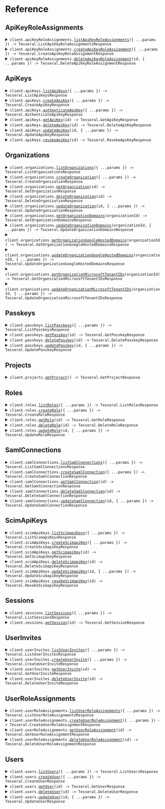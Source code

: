 # Reference

## ApiKeyRoleAssignments

<details><summary><code>client.apiKeyRoleAssignments.<a href="/src/api/resources/apiKeyRoleAssignments/client/Client.ts">listApiKeyRoleAssignments</a>({ ...params }) -> Tesseral.ListApiKeyRoleAssignmentsResponse</code></summary>
<dl>
<dd>

#### 🔌 Usage

<dl>
<dd>

<dl>
<dd>

```typescript
await client.apiKeyRoleAssignments.listApiKeyRoleAssignments();
```

</dd>
</dl>
</dd>
</dl>

#### ⚙️ Parameters

<dl>
<dd>

<dl>
<dd>

**request:** `Tesseral.ApiKeyRoleAssignmentsListApiKeyRoleAssignmentsRequest`

</dd>
</dl>

<dl>
<dd>

**requestOptions:** `ApiKeyRoleAssignments.RequestOptions`

</dd>
</dl>
</dd>
</dl>

</dd>
</dl>
</details>

<details><summary><code>client.apiKeyRoleAssignments.<a href="/src/api/resources/apiKeyRoleAssignments/client/Client.ts">createApiKeyRoleAssignment</a>({ ...params }) -> Tesseral.CreateApiKeyRoleAssignmentResponse</code></summary>
<dl>
<dd>

#### 🔌 Usage

<dl>
<dd>

<dl>
<dd>

```typescript
await client.apiKeyRoleAssignments.createApiKeyRoleAssignment();
```

</dd>
</dl>
</dd>
</dl>

#### ⚙️ Parameters

<dl>
<dd>

<dl>
<dd>

**request:** `Tesseral.CreateApiKeyRoleAssignmentRequest`

</dd>
</dl>

<dl>
<dd>

**requestOptions:** `ApiKeyRoleAssignments.RequestOptions`

</dd>
</dl>
</dd>
</dl>

</dd>
</dl>
</details>

<details><summary><code>client.apiKeyRoleAssignments.<a href="/src/api/resources/apiKeyRoleAssignments/client/Client.ts">deleteApiKeyRoleAssignment</a>(id, { ...params }) -> Tesseral.DeleteApiKeyRoleAssignmentResponse</code></summary>
<dl>
<dd>

#### 🔌 Usage

<dl>
<dd>

<dl>
<dd>

```typescript
await client.apiKeyRoleAssignments.deleteApiKeyRoleAssignment("id");
```

</dd>
</dl>
</dd>
</dl>

#### ⚙️ Parameters

<dl>
<dd>

<dl>
<dd>

**id:** `string`

</dd>
</dl>

<dl>
<dd>

**request:** `Tesseral.ApiKeyRoleAssignmentsDeleteApiKeyRoleAssignmentRequest`

</dd>
</dl>

<dl>
<dd>

**requestOptions:** `ApiKeyRoleAssignments.RequestOptions`

</dd>
</dl>
</dd>
</dl>

</dd>
</dl>
</details>

## ApiKeys

<details><summary><code>client.apiKeys.<a href="/src/api/resources/apiKeys/client/Client.ts">listApiKeys</a>({ ...params }) -> Tesseral.ListApiKeysResponse</code></summary>
<dl>
<dd>

#### 📝 Description

<dl>
<dd>

<dl>
<dd>

List API Keys.

</dd>
</dl>
</dd>
</dl>

#### 🔌 Usage

<dl>
<dd>

<dl>
<dd>

```typescript
await client.apiKeys.listApiKeys();
```

</dd>
</dl>
</dd>
</dl>

#### ⚙️ Parameters

<dl>
<dd>

<dl>
<dd>

**request:** `Tesseral.ApiKeysListApiKeysRequest`

</dd>
</dl>

<dl>
<dd>

**requestOptions:** `ApiKeys.RequestOptions`

</dd>
</dl>
</dd>
</dl>

</dd>
</dl>
</details>

<details><summary><code>client.apiKeys.<a href="/src/api/resources/apiKeys/client/Client.ts">createApiKey</a>({ ...params }) -> Tesseral.CreateApiKeyResponse</code></summary>
<dl>
<dd>

#### 📝 Description

<dl>
<dd>

<dl>
<dd>

Create an API Key for an Organization.

</dd>
</dl>
</dd>
</dl>

#### 🔌 Usage

<dl>
<dd>

<dl>
<dd>

```typescript
await client.apiKeys.createApiKey();
```

</dd>
</dl>
</dd>
</dl>

#### ⚙️ Parameters

<dl>
<dd>

<dl>
<dd>

**request:** `Tesseral.CreateApiKeyRequest`

</dd>
</dl>

<dl>
<dd>

**requestOptions:** `ApiKeys.RequestOptions`

</dd>
</dl>
</dd>
</dl>

</dd>
</dl>
</details>

<details><summary><code>client.apiKeys.<a href="/src/api/resources/apiKeys/client/Client.ts">authenticateApiKey</a>({ ...params }) -> Tesseral.AuthenticateApiKeyResponse</code></summary>
<dl>
<dd>

#### 🔌 Usage

<dl>
<dd>

<dl>
<dd>

```typescript
await client.apiKeys.authenticateApiKey();
```

</dd>
</dl>
</dd>
</dl>

#### ⚙️ Parameters

<dl>
<dd>

<dl>
<dd>

**request:** `Tesseral.AuthenticateApiKeyRequest`

</dd>
</dl>

<dl>
<dd>

**requestOptions:** `ApiKeys.RequestOptions`

</dd>
</dl>
</dd>
</dl>

</dd>
</dl>
</details>

<details><summary><code>client.apiKeys.<a href="/src/api/resources/apiKeys/client/Client.ts">getApiKey</a>(id) -> Tesseral.GetApiKeyResponse</code></summary>
<dl>
<dd>

#### 📝 Description

<dl>
<dd>

<dl>
<dd>

Get an API Key.

</dd>
</dl>
</dd>
</dl>

#### 🔌 Usage

<dl>
<dd>

<dl>
<dd>

```typescript
await client.apiKeys.getApiKey("id");
```

</dd>
</dl>
</dd>
</dl>

#### ⚙️ Parameters

<dl>
<dd>

<dl>
<dd>

**id:** `string`

</dd>
</dl>

<dl>
<dd>

**requestOptions:** `ApiKeys.RequestOptions`

</dd>
</dl>
</dd>
</dl>

</dd>
</dl>
</details>

<details><summary><code>client.apiKeys.<a href="/src/api/resources/apiKeys/client/Client.ts">deleteApiKey</a>(id) -> Tesseral.DeleteApiKeyResponse</code></summary>
<dl>
<dd>

#### 📝 Description

<dl>
<dd>

<dl>
<dd>

Delete an API Key.

</dd>
</dl>
</dd>
</dl>

#### 🔌 Usage

<dl>
<dd>

<dl>
<dd>

```typescript
await client.apiKeys.deleteApiKey("id");
```

</dd>
</dl>
</dd>
</dl>

#### ⚙️ Parameters

<dl>
<dd>

<dl>
<dd>

**id:** `string`

</dd>
</dl>

<dl>
<dd>

**requestOptions:** `ApiKeys.RequestOptions`

</dd>
</dl>
</dd>
</dl>

</dd>
</dl>
</details>

<details><summary><code>client.apiKeys.<a href="/src/api/resources/apiKeys/client/Client.ts">updateApiKey</a>(id, { ...params }) -> Tesseral.UpdateApiKeyResponse</code></summary>
<dl>
<dd>

#### 📝 Description

<dl>
<dd>

<dl>
<dd>

Update an API Key.

</dd>
</dl>
</dd>
</dl>

#### 🔌 Usage

<dl>
<dd>

<dl>
<dd>

```typescript
await client.apiKeys.updateApiKey("id");
```

</dd>
</dl>
</dd>
</dl>

#### ⚙️ Parameters

<dl>
<dd>

<dl>
<dd>

**id:** `string`

</dd>
</dl>

<dl>
<dd>

**request:** `Tesseral.UpdateApiKeyRequest`

</dd>
</dl>

<dl>
<dd>

**requestOptions:** `ApiKeys.RequestOptions`

</dd>
</dl>
</dd>
</dl>

</dd>
</dl>
</details>

<details><summary><code>client.apiKeys.<a href="/src/api/resources/apiKeys/client/Client.ts">revokeApiKey</a>(id) -> Tesseral.RevokeApiKeyResponse</code></summary>
<dl>
<dd>

#### 📝 Description

<dl>
<dd>

<dl>
<dd>

Revoke an API Key.

</dd>
</dl>
</dd>
</dl>

#### 🔌 Usage

<dl>
<dd>

<dl>
<dd>

```typescript
await client.apiKeys.revokeApiKey("id");
```

</dd>
</dl>
</dd>
</dl>

#### ⚙️ Parameters

<dl>
<dd>

<dl>
<dd>

**id:** `string`

</dd>
</dl>

<dl>
<dd>

**requestOptions:** `ApiKeys.RequestOptions`

</dd>
</dl>
</dd>
</dl>

</dd>
</dl>
</details>

## Organizations

<details><summary><code>client.organizations.<a href="/src/api/resources/organizations/client/Client.ts">listOrganizations</a>({ ...params }) -> Tesseral.ListOrganizationsResponse</code></summary>
<dl>
<dd>

#### 📝 Description

<dl>
<dd>

<dl>
<dd>

List Organizations.

</dd>
</dl>
</dd>
</dl>

#### 🔌 Usage

<dl>
<dd>

<dl>
<dd>

```typescript
await client.organizations.listOrganizations();
```

</dd>
</dl>
</dd>
</dl>

#### ⚙️ Parameters

<dl>
<dd>

<dl>
<dd>

**request:** `Tesseral.OrganizationsListOrganizationsRequest`

</dd>
</dl>

<dl>
<dd>

**requestOptions:** `Organizations.RequestOptions`

</dd>
</dl>
</dd>
</dl>

</dd>
</dl>
</details>

<details><summary><code>client.organizations.<a href="/src/api/resources/organizations/client/Client.ts">createOrganization</a>({ ...params }) -> Tesseral.CreateOrganizationResponse</code></summary>
<dl>
<dd>

#### 📝 Description

<dl>
<dd>

<dl>
<dd>

Create an Organization.

</dd>
</dl>
</dd>
</dl>

#### 🔌 Usage

<dl>
<dd>

<dl>
<dd>

```typescript
await client.organizations.createOrganization({});
```

</dd>
</dl>
</dd>
</dl>

#### ⚙️ Parameters

<dl>
<dd>

<dl>
<dd>

**request:** `Tesseral.Organization`

</dd>
</dl>

<dl>
<dd>

**requestOptions:** `Organizations.RequestOptions`

</dd>
</dl>
</dd>
</dl>

</dd>
</dl>
</details>

<details><summary><code>client.organizations.<a href="/src/api/resources/organizations/client/Client.ts">getOrganization</a>(id) -> Tesseral.GetOrganizationResponse</code></summary>
<dl>
<dd>

#### 📝 Description

<dl>
<dd>

<dl>
<dd>

Get an Organization.

</dd>
</dl>
</dd>
</dl>

#### 🔌 Usage

<dl>
<dd>

<dl>
<dd>

```typescript
await client.organizations.getOrganization("id");
```

</dd>
</dl>
</dd>
</dl>

#### ⚙️ Parameters

<dl>
<dd>

<dl>
<dd>

**id:** `string` — The Organization ID.

</dd>
</dl>

<dl>
<dd>

**requestOptions:** `Organizations.RequestOptions`

</dd>
</dl>
</dd>
</dl>

</dd>
</dl>
</details>

<details><summary><code>client.organizations.<a href="/src/api/resources/organizations/client/Client.ts">deleteOrganization</a>(id) -> Tesseral.DeleteOrganizationResponse</code></summary>
<dl>
<dd>

#### 📝 Description

<dl>
<dd>

<dl>
<dd>

Delete an Organization.

</dd>
</dl>
</dd>
</dl>

#### 🔌 Usage

<dl>
<dd>

<dl>
<dd>

```typescript
await client.organizations.deleteOrganization("id");
```

</dd>
</dl>
</dd>
</dl>

#### ⚙️ Parameters

<dl>
<dd>

<dl>
<dd>

**id:** `string` — The Organization ID.

</dd>
</dl>

<dl>
<dd>

**requestOptions:** `Organizations.RequestOptions`

</dd>
</dl>
</dd>
</dl>

</dd>
</dl>
</details>

<details><summary><code>client.organizations.<a href="/src/api/resources/organizations/client/Client.ts">updateOrganization</a>(id, { ...params }) -> Tesseral.UpdateOrganizationResponse</code></summary>
<dl>
<dd>

#### 📝 Description

<dl>
<dd>

<dl>
<dd>

Update an Organization.

</dd>
</dl>
</dd>
</dl>

#### 🔌 Usage

<dl>
<dd>

<dl>
<dd>

```typescript
await client.organizations.updateOrganization("id", {});
```

</dd>
</dl>
</dd>
</dl>

#### ⚙️ Parameters

<dl>
<dd>

<dl>
<dd>

**id:** `string` — The Organization ID.

</dd>
</dl>

<dl>
<dd>

**request:** `Tesseral.Organization`

</dd>
</dl>

<dl>
<dd>

**requestOptions:** `Organizations.RequestOptions`

</dd>
</dl>
</dd>
</dl>

</dd>
</dl>
</details>

<details><summary><code>client.organizations.<a href="/src/api/resources/organizations/client/Client.ts">getOrganizationDomains</a>(organizationId) -> Tesseral.GetOrganizationDomainsResponse</code></summary>
<dl>
<dd>

#### 📝 Description

<dl>
<dd>

<dl>
<dd>

Get Organization Domains.

</dd>
</dl>
</dd>
</dl>

#### 🔌 Usage

<dl>
<dd>

<dl>
<dd>

```typescript
await client.organizations.getOrganizationDomains("organizationId");
```

</dd>
</dl>
</dd>
</dl>

#### ⚙️ Parameters

<dl>
<dd>

<dl>
<dd>

**organizationId:** `string` — The Organization ID.

</dd>
</dl>

<dl>
<dd>

**requestOptions:** `Organizations.RequestOptions`

</dd>
</dl>
</dd>
</dl>

</dd>
</dl>
</details>

<details><summary><code>client.organizations.<a href="/src/api/resources/organizations/client/Client.ts">updateOrganizationDomains</a>(organizationId, { ...params }) -> Tesseral.UpdateOrganizationDomainsResponse</code></summary>
<dl>
<dd>

#### 📝 Description

<dl>
<dd>

<dl>
<dd>

Update Organization Domains.

</dd>
</dl>
</dd>
</dl>

#### 🔌 Usage

<dl>
<dd>

<dl>
<dd>

```typescript
await client.organizations.updateOrganizationDomains("organizationId", {});
```

</dd>
</dl>
</dd>
</dl>

#### ⚙️ Parameters

<dl>
<dd>

<dl>
<dd>

**organizationId:** `string` — The Organization ID.

</dd>
</dl>

<dl>
<dd>

**request:** `Tesseral.OrganizationDomains`

</dd>
</dl>

<dl>
<dd>

**requestOptions:** `Organizations.RequestOptions`

</dd>
</dl>
</dd>
</dl>

</dd>
</dl>
</details>

<details><summary><code>client.organizations.<a href="/src/api/resources/organizations/client/Client.ts">getOrganizationGoogleHostedDomains</a>(organizationId) -> Tesseral.GetOrganizationGoogleHostedDomainsResponse</code></summary>
<dl>
<dd>

#### 📝 Description

<dl>
<dd>

<dl>
<dd>

Get Organization Google Hosted Domains.

</dd>
</dl>
</dd>
</dl>

#### 🔌 Usage

<dl>
<dd>

<dl>
<dd>

```typescript
await client.organizations.getOrganizationGoogleHostedDomains("organizationId");
```

</dd>
</dl>
</dd>
</dl>

#### ⚙️ Parameters

<dl>
<dd>

<dl>
<dd>

**organizationId:** `string` — The ID of the Organization.

</dd>
</dl>

<dl>
<dd>

**requestOptions:** `Organizations.RequestOptions`

</dd>
</dl>
</dd>
</dl>

</dd>
</dl>
</details>

<details><summary><code>client.organizations.<a href="/src/api/resources/organizations/client/Client.ts">updateOrganizationGoogleHostedDomains</a>(organizationId, { ...params }) -> Tesseral.UpdateOrganizationGoogleHostedDomainsResponse</code></summary>
<dl>
<dd>

#### 📝 Description

<dl>
<dd>

<dl>
<dd>

Update Organization Google Hosted Domains.

</dd>
</dl>
</dd>
</dl>

#### 🔌 Usage

<dl>
<dd>

<dl>
<dd>

```typescript
await client.organizations.updateOrganizationGoogleHostedDomains("organizationId", {});
```

</dd>
</dl>
</dd>
</dl>

#### ⚙️ Parameters

<dl>
<dd>

<dl>
<dd>

**organizationId:** `string` — The ID of the Organization.

</dd>
</dl>

<dl>
<dd>

**request:** `Tesseral.OrganizationGoogleHostedDomains`

</dd>
</dl>

<dl>
<dd>

**requestOptions:** `Organizations.RequestOptions`

</dd>
</dl>
</dd>
</dl>

</dd>
</dl>
</details>

<details><summary><code>client.organizations.<a href="/src/api/resources/organizations/client/Client.ts">getOrganizationMicrosoftTenantIDs</a>(organizationId) -> Tesseral.GetOrganizationMicrosoftTenantIDsResponse</code></summary>
<dl>
<dd>

#### 📝 Description

<dl>
<dd>

<dl>
<dd>

Get Organization Microsoft Tenant IDs.

</dd>
</dl>
</dd>
</dl>

#### 🔌 Usage

<dl>
<dd>

<dl>
<dd>

```typescript
await client.organizations.getOrganizationMicrosoftTenantIDs("organizationId");
```

</dd>
</dl>
</dd>
</dl>

#### ⚙️ Parameters

<dl>
<dd>

<dl>
<dd>

**organizationId:** `string` — The ID of the Organization.

</dd>
</dl>

<dl>
<dd>

**requestOptions:** `Organizations.RequestOptions`

</dd>
</dl>
</dd>
</dl>

</dd>
</dl>
</details>

<details><summary><code>client.organizations.<a href="/src/api/resources/organizations/client/Client.ts">updateOrganizationMicrosoftTenantIDs</a>(organizationId, { ...params }) -> Tesseral.UpdateOrganizationMicrosoftTenantIDsResponse</code></summary>
<dl>
<dd>

#### 📝 Description

<dl>
<dd>

<dl>
<dd>

Update Organization Microsoft Tenant IDs.

</dd>
</dl>
</dd>
</dl>

#### 🔌 Usage

<dl>
<dd>

<dl>
<dd>

```typescript
await client.organizations.updateOrganizationMicrosoftTenantIDs("organizationId", {});
```

</dd>
</dl>
</dd>
</dl>

#### ⚙️ Parameters

<dl>
<dd>

<dl>
<dd>

**organizationId:** `string` — The ID of the Organization.

</dd>
</dl>

<dl>
<dd>

**request:** `Tesseral.OrganizationMicrosoftTenantIDs`

</dd>
</dl>

<dl>
<dd>

**requestOptions:** `Organizations.RequestOptions`

</dd>
</dl>
</dd>
</dl>

</dd>
</dl>
</details>

## Passkeys

<details><summary><code>client.passkeys.<a href="/src/api/resources/passkeys/client/Client.ts">listPasskeys</a>({ ...params }) -> Tesseral.ListPasskeysResponse</code></summary>
<dl>
<dd>

#### 📝 Description

<dl>
<dd>

<dl>
<dd>

List Passkeys.

</dd>
</dl>
</dd>
</dl>

#### 🔌 Usage

<dl>
<dd>

<dl>
<dd>

```typescript
await client.passkeys.listPasskeys();
```

</dd>
</dl>
</dd>
</dl>

#### ⚙️ Parameters

<dl>
<dd>

<dl>
<dd>

**request:** `Tesseral.PasskeysListPasskeysRequest`

</dd>
</dl>

<dl>
<dd>

**requestOptions:** `Passkeys.RequestOptions`

</dd>
</dl>
</dd>
</dl>

</dd>
</dl>
</details>

<details><summary><code>client.passkeys.<a href="/src/api/resources/passkeys/client/Client.ts">getPasskey</a>(id) -> Tesseral.GetPasskeyResponse</code></summary>
<dl>
<dd>

#### 📝 Description

<dl>
<dd>

<dl>
<dd>

Get a Passkey.

</dd>
</dl>
</dd>
</dl>

#### 🔌 Usage

<dl>
<dd>

<dl>
<dd>

```typescript
await client.passkeys.getPasskey("id");
```

</dd>
</dl>
</dd>
</dl>

#### ⚙️ Parameters

<dl>
<dd>

<dl>
<dd>

**id:** `string` — The Passkey ID.

</dd>
</dl>

<dl>
<dd>

**requestOptions:** `Passkeys.RequestOptions`

</dd>
</dl>
</dd>
</dl>

</dd>
</dl>
</details>

<details><summary><code>client.passkeys.<a href="/src/api/resources/passkeys/client/Client.ts">deletePasskey</a>(id) -> Tesseral.DeletePasskeyResponse</code></summary>
<dl>
<dd>

#### 📝 Description

<dl>
<dd>

<dl>
<dd>

Delete a Passkey.

</dd>
</dl>
</dd>
</dl>

#### 🔌 Usage

<dl>
<dd>

<dl>
<dd>

```typescript
await client.passkeys.deletePasskey("id");
```

</dd>
</dl>
</dd>
</dl>

#### ⚙️ Parameters

<dl>
<dd>

<dl>
<dd>

**id:** `string` — The Passkey ID.

</dd>
</dl>

<dl>
<dd>

**requestOptions:** `Passkeys.RequestOptions`

</dd>
</dl>
</dd>
</dl>

</dd>
</dl>
</details>

<details><summary><code>client.passkeys.<a href="/src/api/resources/passkeys/client/Client.ts">updatePasskey</a>(id, { ...params }) -> Tesseral.UpdatePasskeyResponse</code></summary>
<dl>
<dd>

#### 📝 Description

<dl>
<dd>

<dl>
<dd>

Update a Passkey.

</dd>
</dl>
</dd>
</dl>

#### 🔌 Usage

<dl>
<dd>

<dl>
<dd>

```typescript
await client.passkeys.updatePasskey("id", {});
```

</dd>
</dl>
</dd>
</dl>

#### ⚙️ Parameters

<dl>
<dd>

<dl>
<dd>

**id:** `string` — The Passkey ID.

</dd>
</dl>

<dl>
<dd>

**request:** `Tesseral.Passkey`

</dd>
</dl>

<dl>
<dd>

**requestOptions:** `Passkeys.RequestOptions`

</dd>
</dl>
</dd>
</dl>

</dd>
</dl>
</details>

## Projects

<details><summary><code>client.projects.<a href="/src/api/resources/projects/client/Client.ts">getProject</a>() -> Tesseral.GetProjectResponse</code></summary>
<dl>
<dd>

#### 📝 Description

<dl>
<dd>

<dl>
<dd>

Get the current project.

</dd>
</dl>
</dd>
</dl>

#### 🔌 Usage

<dl>
<dd>

<dl>
<dd>

```typescript
await client.projects.getProject();
```

</dd>
</dl>
</dd>
</dl>

#### ⚙️ Parameters

<dl>
<dd>

<dl>
<dd>

**requestOptions:** `Projects.RequestOptions`

</dd>
</dl>
</dd>
</dl>

</dd>
</dl>
</details>

## Roles

<details><summary><code>client.roles.<a href="/src/api/resources/roles/client/Client.ts">listRoles</a>({ ...params }) -> Tesseral.ListRolesResponse</code></summary>
<dl>
<dd>

#### 📝 Description

<dl>
<dd>

<dl>
<dd>

List Roles.

</dd>
</dl>
</dd>
</dl>

#### 🔌 Usage

<dl>
<dd>

<dl>
<dd>

```typescript
await client.roles.listRoles();
```

</dd>
</dl>
</dd>
</dl>

#### ⚙️ Parameters

<dl>
<dd>

<dl>
<dd>

**request:** `Tesseral.RolesListRolesRequest`

</dd>
</dl>

<dl>
<dd>

**requestOptions:** `Roles.RequestOptions`

</dd>
</dl>
</dd>
</dl>

</dd>
</dl>
</details>

<details><summary><code>client.roles.<a href="/src/api/resources/roles/client/Client.ts">createRole</a>({ ...params }) -> Tesseral.CreateRoleResponse</code></summary>
<dl>
<dd>

#### 📝 Description

<dl>
<dd>

<dl>
<dd>

Create a Role.

</dd>
</dl>
</dd>
</dl>

#### 🔌 Usage

<dl>
<dd>

<dl>
<dd>

```typescript
await client.roles.createRole({});
```

</dd>
</dl>
</dd>
</dl>

#### ⚙️ Parameters

<dl>
<dd>

<dl>
<dd>

**request:** `Tesseral.Role`

</dd>
</dl>

<dl>
<dd>

**requestOptions:** `Roles.RequestOptions`

</dd>
</dl>
</dd>
</dl>

</dd>
</dl>
</details>

<details><summary><code>client.roles.<a href="/src/api/resources/roles/client/Client.ts">getRole</a>(id) -> Tesseral.GetRoleResponse</code></summary>
<dl>
<dd>

#### 📝 Description

<dl>
<dd>

<dl>
<dd>

Get a Role.

</dd>
</dl>
</dd>
</dl>

#### 🔌 Usage

<dl>
<dd>

<dl>
<dd>

```typescript
await client.roles.getRole("id");
```

</dd>
</dl>
</dd>
</dl>

#### ⚙️ Parameters

<dl>
<dd>

<dl>
<dd>

**id:** `string`

</dd>
</dl>

<dl>
<dd>

**requestOptions:** `Roles.RequestOptions`

</dd>
</dl>
</dd>
</dl>

</dd>
</dl>
</details>

<details><summary><code>client.roles.<a href="/src/api/resources/roles/client/Client.ts">deleteRole</a>(id) -> Tesseral.DeleteRoleResponse</code></summary>
<dl>
<dd>

#### 📝 Description

<dl>
<dd>

<dl>
<dd>

Delete a Role.

</dd>
</dl>
</dd>
</dl>

#### 🔌 Usage

<dl>
<dd>

<dl>
<dd>

```typescript
await client.roles.deleteRole("id");
```

</dd>
</dl>
</dd>
</dl>

#### ⚙️ Parameters

<dl>
<dd>

<dl>
<dd>

**id:** `string`

</dd>
</dl>

<dl>
<dd>

**requestOptions:** `Roles.RequestOptions`

</dd>
</dl>
</dd>
</dl>

</dd>
</dl>
</details>

<details><summary><code>client.roles.<a href="/src/api/resources/roles/client/Client.ts">updateRole</a>(id, { ...params }) -> Tesseral.UpdateRoleResponse</code></summary>
<dl>
<dd>

#### 📝 Description

<dl>
<dd>

<dl>
<dd>

Update a Role.

</dd>
</dl>
</dd>
</dl>

#### 🔌 Usage

<dl>
<dd>

<dl>
<dd>

```typescript
await client.roles.updateRole("id", {});
```

</dd>
</dl>
</dd>
</dl>

#### ⚙️ Parameters

<dl>
<dd>

<dl>
<dd>

**id:** `string`

</dd>
</dl>

<dl>
<dd>

**request:** `Tesseral.Role`

</dd>
</dl>

<dl>
<dd>

**requestOptions:** `Roles.RequestOptions`

</dd>
</dl>
</dd>
</dl>

</dd>
</dl>
</details>

## SamlConnections

<details><summary><code>client.samlConnections.<a href="/src/api/resources/samlConnections/client/Client.ts">listSamlConnections</a>({ ...params }) -> Tesseral.ListSamlConnectionsResponse</code></summary>
<dl>
<dd>

#### 📝 Description

<dl>
<dd>

<dl>
<dd>

List SAML Connections.

</dd>
</dl>
</dd>
</dl>

#### 🔌 Usage

<dl>
<dd>

<dl>
<dd>

```typescript
await client.samlConnections.listSamlConnections();
```

</dd>
</dl>
</dd>
</dl>

#### ⚙️ Parameters

<dl>
<dd>

<dl>
<dd>

**request:** `Tesseral.SamlConnectionsListSamlConnectionsRequest`

</dd>
</dl>

<dl>
<dd>

**requestOptions:** `SamlConnections.RequestOptions`

</dd>
</dl>
</dd>
</dl>

</dd>
</dl>
</details>

<details><summary><code>client.samlConnections.<a href="/src/api/resources/samlConnections/client/Client.ts">createSamlConnection</a>({ ...params }) -> Tesseral.CreateSamlConnectionResponse</code></summary>
<dl>
<dd>

#### 📝 Description

<dl>
<dd>

<dl>
<dd>

Create a SAML Connection.

</dd>
</dl>
</dd>
</dl>

#### 🔌 Usage

<dl>
<dd>

<dl>
<dd>

```typescript
await client.samlConnections.createSamlConnection({});
```

</dd>
</dl>
</dd>
</dl>

#### ⚙️ Parameters

<dl>
<dd>

<dl>
<dd>

**request:** `Tesseral.SamlConnection`

</dd>
</dl>

<dl>
<dd>

**requestOptions:** `SamlConnections.RequestOptions`

</dd>
</dl>
</dd>
</dl>

</dd>
</dl>
</details>

<details><summary><code>client.samlConnections.<a href="/src/api/resources/samlConnections/client/Client.ts">getSamlConnection</a>(id) -> Tesseral.GetSamlConnectionResponse</code></summary>
<dl>
<dd>

#### 📝 Description

<dl>
<dd>

<dl>
<dd>

Get a SAML Connection.

</dd>
</dl>
</dd>
</dl>

#### 🔌 Usage

<dl>
<dd>

<dl>
<dd>

```typescript
await client.samlConnections.getSamlConnection("id");
```

</dd>
</dl>
</dd>
</dl>

#### ⚙️ Parameters

<dl>
<dd>

<dl>
<dd>

**id:** `string` — The SAML Connection ID.

</dd>
</dl>

<dl>
<dd>

**requestOptions:** `SamlConnections.RequestOptions`

</dd>
</dl>
</dd>
</dl>

</dd>
</dl>
</details>

<details><summary><code>client.samlConnections.<a href="/src/api/resources/samlConnections/client/Client.ts">deleteSamlConnection</a>(id) -> Tesseral.DeleteSamlConnectionResponse</code></summary>
<dl>
<dd>

#### 📝 Description

<dl>
<dd>

<dl>
<dd>

Delete a SAML Connection.

</dd>
</dl>
</dd>
</dl>

#### 🔌 Usage

<dl>
<dd>

<dl>
<dd>

```typescript
await client.samlConnections.deleteSamlConnection("id");
```

</dd>
</dl>
</dd>
</dl>

#### ⚙️ Parameters

<dl>
<dd>

<dl>
<dd>

**id:** `string` — The SAML Connection ID.

</dd>
</dl>

<dl>
<dd>

**requestOptions:** `SamlConnections.RequestOptions`

</dd>
</dl>
</dd>
</dl>

</dd>
</dl>
</details>

<details><summary><code>client.samlConnections.<a href="/src/api/resources/samlConnections/client/Client.ts">updateSamlConnection</a>(id, { ...params }) -> Tesseral.UpdateSamlConnectionResponse</code></summary>
<dl>
<dd>

#### 📝 Description

<dl>
<dd>

<dl>
<dd>

Update a SAML Connection.

</dd>
</dl>
</dd>
</dl>

#### 🔌 Usage

<dl>
<dd>

<dl>
<dd>

```typescript
await client.samlConnections.updateSamlConnection("id", {});
```

</dd>
</dl>
</dd>
</dl>

#### ⚙️ Parameters

<dl>
<dd>

<dl>
<dd>

**id:** `string` — The SAML Connection ID.

</dd>
</dl>

<dl>
<dd>

**request:** `Tesseral.SamlConnection`

</dd>
</dl>

<dl>
<dd>

**requestOptions:** `SamlConnections.RequestOptions`

</dd>
</dl>
</dd>
</dl>

</dd>
</dl>
</details>

## ScimApiKeys

<details><summary><code>client.scimApiKeys.<a href="/src/api/resources/scimApiKeys/client/Client.ts">listScimapiKeys</a>({ ...params }) -> Tesseral.ListScimapiKeysResponse</code></summary>
<dl>
<dd>

#### 📝 Description

<dl>
<dd>

<dl>
<dd>

List SCIM API Keys.

</dd>
</dl>
</dd>
</dl>

#### 🔌 Usage

<dl>
<dd>

<dl>
<dd>

```typescript
await client.scimApiKeys.listScimapiKeys();
```

</dd>
</dl>
</dd>
</dl>

#### ⚙️ Parameters

<dl>
<dd>

<dl>
<dd>

**request:** `Tesseral.ScimApiKeysListScimapiKeysRequest`

</dd>
</dl>

<dl>
<dd>

**requestOptions:** `ScimApiKeys.RequestOptions`

</dd>
</dl>
</dd>
</dl>

</dd>
</dl>
</details>

<details><summary><code>client.scimApiKeys.<a href="/src/api/resources/scimApiKeys/client/Client.ts">createScimapiKey</a>({ ...params }) -> Tesseral.CreateScimapiKeyResponse</code></summary>
<dl>
<dd>

#### 📝 Description

<dl>
<dd>

<dl>
<dd>

Create a SCIM API Key.

</dd>
</dl>
</dd>
</dl>

#### 🔌 Usage

<dl>
<dd>

<dl>
<dd>

```typescript
await client.scimApiKeys.createScimapiKey({});
```

</dd>
</dl>
</dd>
</dl>

#### ⚙️ Parameters

<dl>
<dd>

<dl>
<dd>

**request:** `Tesseral.ScimapiKey`

</dd>
</dl>

<dl>
<dd>

**requestOptions:** `ScimApiKeys.RequestOptions`

</dd>
</dl>
</dd>
</dl>

</dd>
</dl>
</details>

<details><summary><code>client.scimApiKeys.<a href="/src/api/resources/scimApiKeys/client/Client.ts">getScimapiKey</a>(id) -> Tesseral.GetScimapiKeyResponse</code></summary>
<dl>
<dd>

#### 📝 Description

<dl>
<dd>

<dl>
<dd>

Get a SCIM API Key.

</dd>
</dl>
</dd>
</dl>

#### 🔌 Usage

<dl>
<dd>

<dl>
<dd>

```typescript
await client.scimApiKeys.getScimapiKey("id");
```

</dd>
</dl>
</dd>
</dl>

#### ⚙️ Parameters

<dl>
<dd>

<dl>
<dd>

**id:** `string` — The SCIM API Key ID.

</dd>
</dl>

<dl>
<dd>

**requestOptions:** `ScimApiKeys.RequestOptions`

</dd>
</dl>
</dd>
</dl>

</dd>
</dl>
</details>

<details><summary><code>client.scimApiKeys.<a href="/src/api/resources/scimApiKeys/client/Client.ts">deleteScimapiKey</a>(id) -> Tesseral.DeleteScimapiKeyResponse</code></summary>
<dl>
<dd>

#### 📝 Description

<dl>
<dd>

<dl>
<dd>

Delete a SCIM API Key.

</dd>
</dl>
</dd>
</dl>

#### 🔌 Usage

<dl>
<dd>

<dl>
<dd>

```typescript
await client.scimApiKeys.deleteScimapiKey("id");
```

</dd>
</dl>
</dd>
</dl>

#### ⚙️ Parameters

<dl>
<dd>

<dl>
<dd>

**id:** `string` — The SCIM API Key ID.

</dd>
</dl>

<dl>
<dd>

**requestOptions:** `ScimApiKeys.RequestOptions`

</dd>
</dl>
</dd>
</dl>

</dd>
</dl>
</details>

<details><summary><code>client.scimApiKeys.<a href="/src/api/resources/scimApiKeys/client/Client.ts">updateScimapiKey</a>(id, { ...params }) -> Tesseral.UpdateScimapiKeyResponse</code></summary>
<dl>
<dd>

#### 📝 Description

<dl>
<dd>

<dl>
<dd>

Update a SCIM API Key.

</dd>
</dl>
</dd>
</dl>

#### 🔌 Usage

<dl>
<dd>

<dl>
<dd>

```typescript
await client.scimApiKeys.updateScimapiKey("id", {});
```

</dd>
</dl>
</dd>
</dl>

#### ⚙️ Parameters

<dl>
<dd>

<dl>
<dd>

**id:** `string` — The SCIM API Key ID.

</dd>
</dl>

<dl>
<dd>

**request:** `Tesseral.ScimapiKey`

</dd>
</dl>

<dl>
<dd>

**requestOptions:** `ScimApiKeys.RequestOptions`

</dd>
</dl>
</dd>
</dl>

</dd>
</dl>
</details>

<details><summary><code>client.scimApiKeys.<a href="/src/api/resources/scimApiKeys/client/Client.ts">revokeScimapiKey</a>(id) -> Tesseral.RevokeScimapiKeyResponse</code></summary>
<dl>
<dd>

#### 📝 Description

<dl>
<dd>

<dl>
<dd>

Revoke a SCIM API Key.

</dd>
</dl>
</dd>
</dl>

#### 🔌 Usage

<dl>
<dd>

<dl>
<dd>

```typescript
await client.scimApiKeys.revokeScimapiKey("id");
```

</dd>
</dl>
</dd>
</dl>

#### ⚙️ Parameters

<dl>
<dd>

<dl>
<dd>

**id:** `string` — The SCIM API Key ID.

</dd>
</dl>

<dl>
<dd>

**requestOptions:** `ScimApiKeys.RequestOptions`

</dd>
</dl>
</dd>
</dl>

</dd>
</dl>
</details>

## Sessions

<details><summary><code>client.sessions.<a href="/src/api/resources/sessions/client/Client.ts">listSessions</a>({ ...params }) -> Tesseral.ListSessionsResponse</code></summary>
<dl>
<dd>

#### 📝 Description

<dl>
<dd>

<dl>
<dd>

List Sessions.

</dd>
</dl>
</dd>
</dl>

#### 🔌 Usage

<dl>
<dd>

<dl>
<dd>

```typescript
await client.sessions.listSessions();
```

</dd>
</dl>
</dd>
</dl>

#### ⚙️ Parameters

<dl>
<dd>

<dl>
<dd>

**request:** `Tesseral.SessionsListSessionsRequest`

</dd>
</dl>

<dl>
<dd>

**requestOptions:** `Sessions.RequestOptions`

</dd>
</dl>
</dd>
</dl>

</dd>
</dl>
</details>

<details><summary><code>client.sessions.<a href="/src/api/resources/sessions/client/Client.ts">getSession</a>(id) -> Tesseral.GetSessionResponse</code></summary>
<dl>
<dd>

#### 📝 Description

<dl>
<dd>

<dl>
<dd>

Get a Session.

</dd>
</dl>
</dd>
</dl>

#### 🔌 Usage

<dl>
<dd>

<dl>
<dd>

```typescript
await client.sessions.getSession("id");
```

</dd>
</dl>
</dd>
</dl>

#### ⚙️ Parameters

<dl>
<dd>

<dl>
<dd>

**id:** `string` — The Session ID.

</dd>
</dl>

<dl>
<dd>

**requestOptions:** `Sessions.RequestOptions`

</dd>
</dl>
</dd>
</dl>

</dd>
</dl>
</details>

## UserInvites

<details><summary><code>client.userInvites.<a href="/src/api/resources/userInvites/client/Client.ts">listUserInvites</a>({ ...params }) -> Tesseral.ListUserInvitesResponse</code></summary>
<dl>
<dd>

#### 📝 Description

<dl>
<dd>

<dl>
<dd>

List User Invites.

</dd>
</dl>
</dd>
</dl>

#### 🔌 Usage

<dl>
<dd>

<dl>
<dd>

```typescript
await client.userInvites.listUserInvites();
```

</dd>
</dl>
</dd>
</dl>

#### ⚙️ Parameters

<dl>
<dd>

<dl>
<dd>

**request:** `Tesseral.UserInvitesListUserInvitesRequest`

</dd>
</dl>

<dl>
<dd>

**requestOptions:** `UserInvites.RequestOptions`

</dd>
</dl>
</dd>
</dl>

</dd>
</dl>
</details>

<details><summary><code>client.userInvites.<a href="/src/api/resources/userInvites/client/Client.ts">createUserInvite</a>({ ...params }) -> Tesseral.CreateUserInviteResponse</code></summary>
<dl>
<dd>

#### 📝 Description

<dl>
<dd>

<dl>
<dd>

Create a User Invite.

</dd>
</dl>
</dd>
</dl>

#### 🔌 Usage

<dl>
<dd>

<dl>
<dd>

```typescript
await client.userInvites.createUserInvite({
    body: {},
});
```

</dd>
</dl>
</dd>
</dl>

#### ⚙️ Parameters

<dl>
<dd>

<dl>
<dd>

**request:** `Tesseral.UserInvitesCreateUserInviteRequest`

</dd>
</dl>

<dl>
<dd>

**requestOptions:** `UserInvites.RequestOptions`

</dd>
</dl>
</dd>
</dl>

</dd>
</dl>
</details>

<details><summary><code>client.userInvites.<a href="/src/api/resources/userInvites/client/Client.ts">getUserInvite</a>(id) -> Tesseral.GetUserInviteResponse</code></summary>
<dl>
<dd>

#### 📝 Description

<dl>
<dd>

<dl>
<dd>

Get a User Invite.

</dd>
</dl>
</dd>
</dl>

#### 🔌 Usage

<dl>
<dd>

<dl>
<dd>

```typescript
await client.userInvites.getUserInvite("id");
```

</dd>
</dl>
</dd>
</dl>

#### ⚙️ Parameters

<dl>
<dd>

<dl>
<dd>

**id:** `string` — The User Invite ID.

</dd>
</dl>

<dl>
<dd>

**requestOptions:** `UserInvites.RequestOptions`

</dd>
</dl>
</dd>
</dl>

</dd>
</dl>
</details>

<details><summary><code>client.userInvites.<a href="/src/api/resources/userInvites/client/Client.ts">deleteUserInvite</a>(id) -> Tesseral.DeleteUserInviteResponse</code></summary>
<dl>
<dd>

#### 📝 Description

<dl>
<dd>

<dl>
<dd>

Delete a User Invite.

</dd>
</dl>
</dd>
</dl>

#### 🔌 Usage

<dl>
<dd>

<dl>
<dd>

```typescript
await client.userInvites.deleteUserInvite("id");
```

</dd>
</dl>
</dd>
</dl>

#### ⚙️ Parameters

<dl>
<dd>

<dl>
<dd>

**id:** `string` — The User Invite ID.

</dd>
</dl>

<dl>
<dd>

**requestOptions:** `UserInvites.RequestOptions`

</dd>
</dl>
</dd>
</dl>

</dd>
</dl>
</details>

## UserRoleAssignments

<details><summary><code>client.userRoleAssignments.<a href="/src/api/resources/userRoleAssignments/client/Client.ts">listUserRoleAssignments</a>({ ...params }) -> Tesseral.ListUserRoleAssignmentsResponse</code></summary>
<dl>
<dd>

#### 📝 Description

<dl>
<dd>

<dl>
<dd>

List User Role Assignments.

</dd>
</dl>
</dd>
</dl>

#### 🔌 Usage

<dl>
<dd>

<dl>
<dd>

```typescript
await client.userRoleAssignments.listUserRoleAssignments();
```

</dd>
</dl>
</dd>
</dl>

#### ⚙️ Parameters

<dl>
<dd>

<dl>
<dd>

**request:** `Tesseral.UserRoleAssignmentsListUserRoleAssignmentsRequest`

</dd>
</dl>

<dl>
<dd>

**requestOptions:** `UserRoleAssignments.RequestOptions`

</dd>
</dl>
</dd>
</dl>

</dd>
</dl>
</details>

<details><summary><code>client.userRoleAssignments.<a href="/src/api/resources/userRoleAssignments/client/Client.ts">createUserRoleAssignment</a>({ ...params }) -> Tesseral.CreateUserRoleAssignmentResponse</code></summary>
<dl>
<dd>

#### 📝 Description

<dl>
<dd>

<dl>
<dd>

Create a User Role Assignment.

</dd>
</dl>
</dd>
</dl>

#### 🔌 Usage

<dl>
<dd>

<dl>
<dd>

```typescript
await client.userRoleAssignments.createUserRoleAssignment({});
```

</dd>
</dl>
</dd>
</dl>

#### ⚙️ Parameters

<dl>
<dd>

<dl>
<dd>

**request:** `Tesseral.UserRoleAssignment`

</dd>
</dl>

<dl>
<dd>

**requestOptions:** `UserRoleAssignments.RequestOptions`

</dd>
</dl>
</dd>
</dl>

</dd>
</dl>
</details>

<details><summary><code>client.userRoleAssignments.<a href="/src/api/resources/userRoleAssignments/client/Client.ts">getUserRoleAssignment</a>(id) -> Tesseral.GetUserRoleAssignmentResponse</code></summary>
<dl>
<dd>

#### 📝 Description

<dl>
<dd>

<dl>
<dd>

Get a User Role Assignment.

</dd>
</dl>
</dd>
</dl>

#### 🔌 Usage

<dl>
<dd>

<dl>
<dd>

```typescript
await client.userRoleAssignments.getUserRoleAssignment("id");
```

</dd>
</dl>
</dd>
</dl>

#### ⚙️ Parameters

<dl>
<dd>

<dl>
<dd>

**id:** `string`

</dd>
</dl>

<dl>
<dd>

**requestOptions:** `UserRoleAssignments.RequestOptions`

</dd>
</dl>
</dd>
</dl>

</dd>
</dl>
</details>

<details><summary><code>client.userRoleAssignments.<a href="/src/api/resources/userRoleAssignments/client/Client.ts">deleteUserRoleAssignment</a>(id) -> Tesseral.DeleteUserRoleAssignmentResponse</code></summary>
<dl>
<dd>

#### 📝 Description

<dl>
<dd>

<dl>
<dd>

Delete a User Role Assignment.

</dd>
</dl>
</dd>
</dl>

#### 🔌 Usage

<dl>
<dd>

<dl>
<dd>

```typescript
await client.userRoleAssignments.deleteUserRoleAssignment("id");
```

</dd>
</dl>
</dd>
</dl>

#### ⚙️ Parameters

<dl>
<dd>

<dl>
<dd>

**id:** `string`

</dd>
</dl>

<dl>
<dd>

**requestOptions:** `UserRoleAssignments.RequestOptions`

</dd>
</dl>
</dd>
</dl>

</dd>
</dl>
</details>

## Users

<details><summary><code>client.users.<a href="/src/api/resources/users/client/Client.ts">listUsers</a>({ ...params }) -> Tesseral.ListUsersResponse</code></summary>
<dl>
<dd>

#### 📝 Description

<dl>
<dd>

<dl>
<dd>

List Users.

</dd>
</dl>
</dd>
</dl>

#### 🔌 Usage

<dl>
<dd>

<dl>
<dd>

```typescript
await client.users.listUsers();
```

</dd>
</dl>
</dd>
</dl>

#### ⚙️ Parameters

<dl>
<dd>

<dl>
<dd>

**request:** `Tesseral.UsersListUsersRequest`

</dd>
</dl>

<dl>
<dd>

**requestOptions:** `Users.RequestOptions`

</dd>
</dl>
</dd>
</dl>

</dd>
</dl>
</details>

<details><summary><code>client.users.<a href="/src/api/resources/users/client/Client.ts">createUser</a>({ ...params }) -> Tesseral.CreateUserResponse</code></summary>
<dl>
<dd>

#### 📝 Description

<dl>
<dd>

<dl>
<dd>

Create a User.

</dd>
</dl>
</dd>
</dl>

#### 🔌 Usage

<dl>
<dd>

<dl>
<dd>

```typescript
await client.users.createUser({});
```

</dd>
</dl>
</dd>
</dl>

#### ⚙️ Parameters

<dl>
<dd>

<dl>
<dd>

**request:** `Tesseral.User`

</dd>
</dl>

<dl>
<dd>

**requestOptions:** `Users.RequestOptions`

</dd>
</dl>
</dd>
</dl>

</dd>
</dl>
</details>

<details><summary><code>client.users.<a href="/src/api/resources/users/client/Client.ts">getUser</a>(id) -> Tesseral.GetUserResponse</code></summary>
<dl>
<dd>

#### 📝 Description

<dl>
<dd>

<dl>
<dd>

Get a User.

</dd>
</dl>
</dd>
</dl>

#### 🔌 Usage

<dl>
<dd>

<dl>
<dd>

```typescript
await client.users.getUser("id");
```

</dd>
</dl>
</dd>
</dl>

#### ⚙️ Parameters

<dl>
<dd>

<dl>
<dd>

**id:** `string` — The User ID.

</dd>
</dl>

<dl>
<dd>

**requestOptions:** `Users.RequestOptions`

</dd>
</dl>
</dd>
</dl>

</dd>
</dl>
</details>

<details><summary><code>client.users.<a href="/src/api/resources/users/client/Client.ts">deleteUser</a>(id) -> Tesseral.DeleteUserResponse</code></summary>
<dl>
<dd>

#### 📝 Description

<dl>
<dd>

<dl>
<dd>

Delete a User.

</dd>
</dl>
</dd>
</dl>

#### 🔌 Usage

<dl>
<dd>

<dl>
<dd>

```typescript
await client.users.deleteUser("id");
```

</dd>
</dl>
</dd>
</dl>

#### ⚙️ Parameters

<dl>
<dd>

<dl>
<dd>

**id:** `string` — The User ID.

</dd>
</dl>

<dl>
<dd>

**requestOptions:** `Users.RequestOptions`

</dd>
</dl>
</dd>
</dl>

</dd>
</dl>
</details>

<details><summary><code>client.users.<a href="/src/api/resources/users/client/Client.ts">updateUser</a>(id, { ...params }) -> Tesseral.UpdateUserResponse</code></summary>
<dl>
<dd>

#### 📝 Description

<dl>
<dd>

<dl>
<dd>

Update a User.

</dd>
</dl>
</dd>
</dl>

#### 🔌 Usage

<dl>
<dd>

<dl>
<dd>

```typescript
await client.users.updateUser("id", {});
```

</dd>
</dl>
</dd>
</dl>

#### ⚙️ Parameters

<dl>
<dd>

<dl>
<dd>

**id:** `string` — The User ID.

</dd>
</dl>

<dl>
<dd>

**request:** `Tesseral.User`

</dd>
</dl>

<dl>
<dd>

**requestOptions:** `Users.RequestOptions`

</dd>
</dl>
</dd>
</dl>

</dd>
</dl>
</details>
